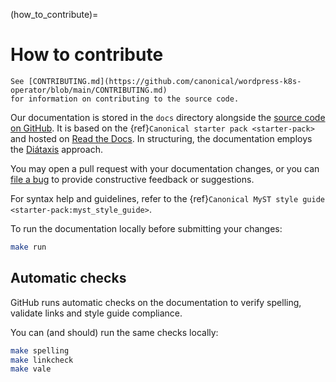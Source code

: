 (how_to_contribute)=

# How to contribute

```{note}
See [CONTRIBUTING.md](https://github.com/canonical/wordpress-k8s-operator/blob/main/CONTRIBUTING.md)
for information on contributing to the source code.
```

Our documentation is stored in the `docs` directory alongside the [source code on GitHub](https://github.com/canonical/wordpress-k8s-operator/).
It is based on the {ref}`Canonical starter pack <starter-pack>`
and hosted on [Read the Docs](https://about.readthedocs.com/). In structuring,
the documentation employs the [Diátaxis](https://diataxis.fr/) approach.

You may open a pull request with your documentation changes, or you can
[file a bug](https://github.com/canonical/wordpress-k8s-operator/issues) to provide constructive feedback or suggestions.

For syntax help and guidelines,
refer to the
{ref}`Canonical MyST style guide <starter-pack:myst_style_guide>`.

To run the documentation locally before submitting your changes:

```bash
make run
```

## Automatic checks

GitHub runs automatic checks on the documentation
to verify spelling, validate links and style guide compliance.

You can (and should) run the same checks locally:

```bash
make spelling
make linkcheck
make vale
```
